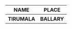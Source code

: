 <!DOCTYPE html>
<html lang="en">
<head>
  <meta charset="UTF-8">
  <meta name="viewport" content="width=device-width, initial-scale=1.0">
  <title>Document</title>
</head>
<body>
   <table>
    <tr>
      <th>NAME</th>
      <th>PLACE</th>
    </tr>
      <tr>
        <th>TIRUMALA</th>
        <th>BALLARY</th>
      </tr>
   </table>
   
</body>
</html>
